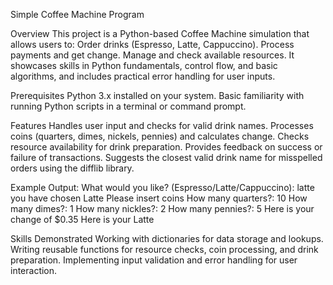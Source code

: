  Simple Coffee Machine Program

 Overview
This project is a Python-based Coffee Machine simulation that allows users to:
Order drinks (Espresso, Latte, Cappuccino).
Process payments and get change.
Manage and check available resources.
It showcases skills in Python fundamentals, control flow, and basic algorithms, and includes practical error handling for user inputs.

Prerequisites
Python 3.x installed on your system.
Basic familiarity with running Python scripts in a terminal or command prompt.

Features
Handles user input and checks for valid drink names.
Processes coins (quarters, dimes, nickels, pennies) and calculates change.
Checks resource availability for drink preparation.
Provides feedback on success or failure of transactions.
Suggests the closest valid drink name for misspelled orders using the difflib library.

Example Output:
What would you like? (Espresso/Latte/Cappuccino): latte
you have chosen Latte
Please insert coins
How many quarters?: 10
How many dimes?: 1
How many nickles?: 2
How many pennies?: 5
Here is your change of $0.35
Here is your Latte

Skills Demonstrated
Working with dictionaries for data storage and lookups.
Writing reusable functions for resource checks, coin processing, and drink preparation.
Implementing input validation and error handling for user interaction.



